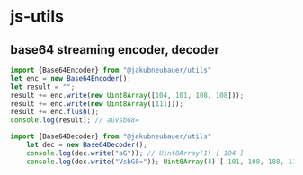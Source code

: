 # js-utils

## base64 streaming encoder, decoder

```javascript
import {Base64Encoder} from "@jakubneubauer/utils"
let enc = new Base64Encoder();
let result = "";
result += enc.write(new Uint8Array([104, 101, 108, 108]));
result += enc.write(new Uint8Array([111]));
result += enc.flush();
console.log(result); // aGVsbG8=
```

```javascript
import {Base64Decoder} from "@jakubneubauer/utils"
    let dec = new Base64Decoder();
    console.log(dec.write("aG")); // Uint8Array(1) [ 104 ]
    console.log(dec.write("VsbG8=")); Uint8Array(4) [ 101, 108, 108, 111 ]
```
